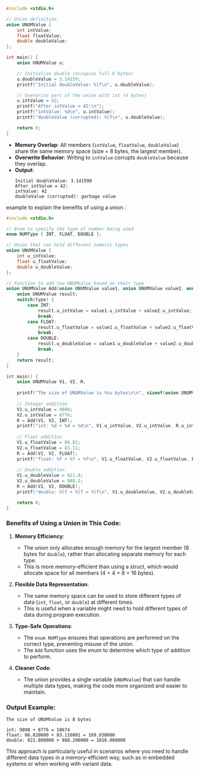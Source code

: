 
```c
#include <stdio.h>

// Union definition
union UNUMValue {
    int intValue;
    float floatValue;
    double doubleValue;
};

int main() {
    union UNUMValue u;

    // Initialize double (occupies full 8 bytes)
    u.doubleValue = 3.14159;
    printf("Initial doubleValue: %lf\n", u.doubleValue);

    // Overwrite part of the union with int (4 bytes)
    u.intValue = 42;
    printf("After intValue = 42:\n");
    printf("intValue: %d\n", u.intValue);
    printf("doubleValue (corrupted): %lf\n", u.doubleValue);

    return 0;
}
```


- **Memory Overlap**: All members (`intValue`, `floatValue`, `doubleValue`) share the same memory space (size = 8 bytes, the largest member).
- **Overwrite Behavior**: Writing to `intValue` corrupts `doubleValue` because they overlap.
- **Output**:  
   ```
   Initial doubleValue: 3.141590  
   After intValue = 42:  
   intValue: 42  
   doubleValue (corrupted): garbage value  
   ```




example to explain the benefits of using a union :

```c
#include <stdio.h>

// Enum to specify the type of number being used
enum NUMType { INT, FLOAT, DOUBLE };

// Union that can hold different numeric types
union UNUMValue {
    int u_intValue;
    float u_floatValue;
    double u_doubleValue;
};

// Function to add two UNUMValue based on their type
union UNUMValue Add(union UNUMValue value1, union UNUMValue value2, enum NUMType type) {
    union UNUMValue result;
    switch(type) {
        case INT: 
            result.u_intValue = value1.u_intValue + value2.u_intValue; 
            break;
        case FLOAT: 
            result.u_floatValue = value1.u_floatValue + value2.u_floatValue; 
            break;
        case DOUBLE: 
            result.u_doubleValue = value1.u_doubleValue + value2.u_doubleValue; 
            break;
    }
    return result;
}

int main() {
    union UNUMValue V1, V2, R;
    
    printf("The size of UNUMValue is %zu bytes\n\n", sizeof(union UNUMValue));
    
    // Integer addition
    V1.u_intValue = 9898;
    V2.u_intValue = 8776;
    R = Add(V1, V2, INT);
    printf("int: %d + %d = %d\n", V1.u_intValue, V2.u_intValue, R.u_intValue);
    
    // Float addition
    V1.u_floatValue = 86.82;
    V2.u_floatValue = 83.11;
    R = Add(V1, V2, FLOAT);
    printf("float: %f + %f = %f\n", V1.u_floatValue, V2.u_floatValue, R.u_floatValue);
    
    // Double addition
    V1.u_doubleValue = 821.8;
    V2.u_doubleValue = 988.2;
    R = Add(V1, V2, DOUBLE);
    printf("double: %lf + %lf = %lf\n", V1.u_doubleValue, V2.u_doubleValue, R.u_doubleValue);

    return 0;
}
```

### Benefits of Using a Union in This Code:

1. **Memory Efficiency**:
   - The union only allocates enough memory for the largest member (8 bytes for `double`), rather than allocating separate memory for each type.
   - This is more memory-efficient than using a struct, which would allocate space for all members (4 + 4 + 8 = 16 bytes).

2. **Flexible Data Representation**:
   - The same memory space can be used to store different types of data (`int`, `float`, or `double`) at different times.
   - This is useful when a variable might need to hold different types of data during program execution.

3. **Type-Safe Operations**:
   - The `enum NUMType` ensures that operations are performed on the correct type, preventing misuse of the union.
   - The `Add` function uses the enum to determine which type of addition to perform.

4. **Cleaner Code**:
   - The union provides a single variable (`UNUMValue`) that can handle multiple data types, making the code more organized and easier to maintain.

### Output Example:
```
The size of UNUMValue is 8 bytes

int: 9898 + 8776 = 18674
float: 86.820000 + 83.110001 = 169.930000
double: 821.800000 + 988.200000 = 1810.000000
```

This approach is particularly useful in scenarios where you need to handle different data types in a memory-efficient way, such as in embedded systems or when working with variant data.
